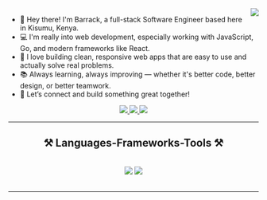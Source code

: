 


<img align="right" src="https://visitor-badge.laobi.icu/badge?page_id=Baraq23.Baraq23" />

- 👋 Hey there! I'm Barrack, a full-stack Software Engineer based here in Kisumu, Kenya.
- 💻 I'm really into web development, especially working with JavaScript, Go, and modern frameworks like React.
- 🎯 I love building clean, responsive web apps that are easy to use and actually solve real problems.
- 📚 Always learning, always improving — whether it's better code, better design, or better teamwork.
- 🤝 Let’s connect and build something great together!

<div align="center"> 
  <a href="mailto:barrackotieno160@gmail.com">
    <img src="https://img.shields.io/badge/Gmail-333333?style=for-the-badge&logo=gmail&logoColor=red" />
  </a>

  <a href="https://barrack-portfolio.netlify.app/" target="_blank">
     <img src="https://img.shields.io/badge/Portfolio-FF5722?style=for-the-badge&logo=todoist&logoColor=white" target="_blank" /> <!-- sqlite, safari, google-chrome are other good icon options -->
  </a>

  <a href="https://www.linkedin.com/in/barrack-kope-otieno-064a43244" target="_blank">
    <img src="https://img.shields.io/badge/LinkedIn-0077B5?style=for-the-badge&logo=linkedin&logoColor=white" target="_blank" />
  </a>
  
</div>

<hr/>


<h2 align="center">⚒️ Languages-Frameworks-Tools ⚒️</h2>
<br/>
<div align="center">
    <img src="https://skillicons.dev/icons?i=bootstrap,tailwind,html,css,vscode,github,figma,git,nodejs,react,githubactions,linux,miro" />
    <img src="https://skillicons.dev/icons?i=go,javascript,rust,sqlite,python,mysql,jenkins,mongodb,docker,redis,pycharm,kafka" /><br>
    <!-- include python, c, react, nodejs,  -->
</div>


<br/>
<hr/>

<!-- <div align="center">
  <img width=480 align="center" src="https://github-readme-stats-salesp07.vercel.app/api/top-langs/?username=Baraq23&hide=HTML&langs_count=8&layout=compact&theme=react&border_radius=10&size_weight=0.5&count_weight=0.5&exclude_repo=github-readme-stats" alt="top langs" />
</div> 

<br/>
<hr/> -->

